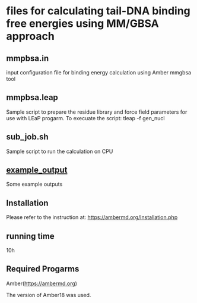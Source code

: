 # files for calculating tail-DNA binding free energies using MM/GBSA approach

## mmpbsa.in
input configuration file for binding energy calculation using Amber mmgbsa tool

## mmpbsa.leap

Sample script to prepare the residue library and force field parameters for use with LEaP progarm.
To execuate the script:
tleap -f gen_nucl

## sub_job.sh

Sample script to run the calculation on CPU

## [example_output](example_output)
Some example outputs

## Installation

Please refer to the instruction at: https://ambermd.org/Installation.php

## running time

10h

## Required Progarms

Amber(https://ambermd.org)

The version of Amber18 was used.
